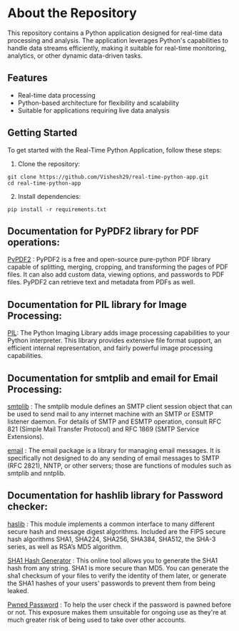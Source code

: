 # About the Repository

This repository contains a Python application designed for real-time data processing and analysis. The application leverages Python's capabilities to handle data streams efficiently, making it suitable for real-time monitoring, analytics, or other dynamic data-driven tasks.

## Features
- Real-time data processing
- Python-based architecture for flexibility and scalability
- Suitable for applications requiring live data analysis

## Getting Started
To get started with the Real-Time Python Application, follow these steps:

1. Clone the repository:
```
git clone https://github.com/Vishesh29/real-time-python-app.git
cd real-time-python-app
```

2. Install dependencies:
```
pip install -r requirements.txt
```

## Documentation for PyPDF2 library for PDF operations:
[PyPDF2](https://pypdf2.readthedocs.io/en/3.x/) : PyPDF2 is a free and open-source pure-python PDF library capable of splitting, merging, cropping, and transforming the pages of PDF files. It can also add custom data, viewing options, and passwords to PDF files. PyPDF2 can retrieve text and metadata from PDFs as well.

## Documentation for PIL library for Image Processing:
[PIL](https://pillow.readthedocs.io/en/stable/): The Python Imaging Library adds image processing capabilities to your Python interpreter. This library provides extensive file format support, an efficient internal representation, and fairly powerful image processing capabilities.

## Documentation for smtplib and email for Email Processing:
[smtplib](https://docs.python.org/3/library/smtplib.html) : The smtplib module defines an SMTP client session object that can be used to send mail to any internet machine with an SMTP or ESMTP listener daemon. For details of SMTP and ESMTP operation, consult RFC 821 (Simple Mail Transfer Protocol) and RFC 1869 (SMTP Service Extensions).

[email](https://docs.python.org/3/library/email.html) : The email package is a library for managing email messages. It is specifically not designed to do any sending of email messages to SMTP (RFC 2821), NNTP, or other servers; those are functions of modules such as smtplib and nntplib. 

## Documentation for hashlib library for Password checker:
[haslib](https://docs.python.org/3/library/hashlib.html) : This module implements a common interface to many different secure hash and message digest algorithms. Included are the FIPS secure hash algorithms SHA1, SHA224, SHA256, SHA384, SHA512, the SHA-3 series, as well as RSA’s MD5 algorithm.

[SHA1 Hash Generator](https://passwordsgenerator.net/sha1-hash-generator/) : This online tool allows you to generate the SHA1 hash from any string. SHA1 is more secure than MD5. You can generate the sha1 checksum of your files to verify the identity of them later, or generate the SHA1 hashes of your users' passwords to prevent them from being leaked.

[Pwned Password](https://haveibeenpwned.com/Passwords) : To help the user check if the password is pawned before or not. This exposure makes them unsuitable for ongoing use as they're at much greater risk of being used to take over other accounts.
